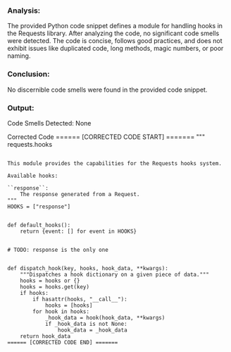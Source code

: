 ### Analysis:

The provided Python code snippet defines a module for handling hooks in the Requests library. After analyzing the code, no significant code smells were detected. The code is concise, follows good practices, and does not exhibit issues like duplicated code, long methods, magic numbers, or poor naming.

### Conclusion:
No discernible code smells were found in the provided code snippet.

### Output:

Code Smells Detected:
None

Corrected Code
====== [CORRECTED CODE START] =======
"""
requests.hooks
~~~~~~~~~~~~~~

This module provides the capabilities for the Requests hooks system.

Available hooks:

``response``:
    The response generated from a Request.
"""
HOOKS = ["response"]


def default_hooks():
    return {event: [] for event in HOOKS}


# TODO: response is the only one


def dispatch_hook(key, hooks, hook_data, **kwargs):
    """Dispatches a hook dictionary on a given piece of data."""
    hooks = hooks or {}
    hooks = hooks.get(key)
    if hooks:
        if hasattr(hooks, "__call__"):
            hooks = [hooks]
        for hook in hooks:
            _hook_data = hook(hook_data, **kwargs)
            if _hook_data is not None:
                hook_data = _hook_data
    return hook_data
====== [CORRECTED CODE END] =======